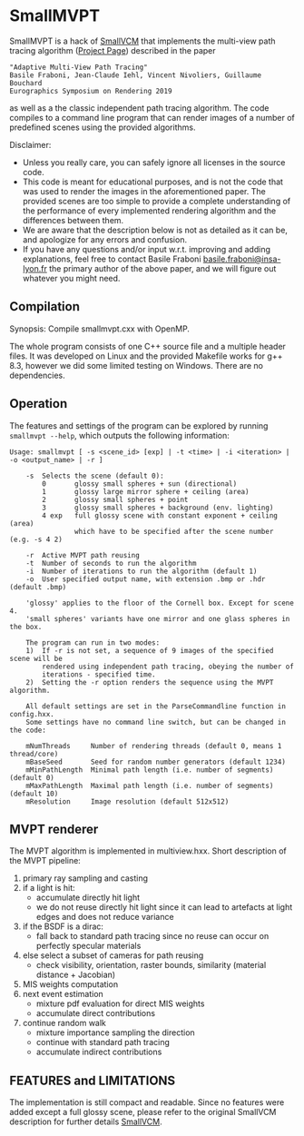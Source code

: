 # SmallMVPT

SmallMVPT is a hack of [SmallVCM](http://www.smallvcm.com/) that implements the multi-view path tracing 
algorithm ([Project Page](https://bfraboni.github.io/data/mvpt19/index.html)) described in the paper

	"Adaptive Multi-View Path Tracing"
	Basile Fraboni, Jean-Claude Iehl, Vincent Nivoliers, Guillaume Bouchard
	Eurographics Symposium on Rendering 2019

as well as a the classic independent path tracing algorithm. 
The code compiles to a command line program that can render images of a number 
of predefined scenes using the provided algorithms.

Disclaimer:
  * Unless you really care, you can safely ignore all licenses in the source
    code.
  * This code is meant for educational purposes, and is not the code that was
    used to render the images in the aforementioned paper. The provided scenes
	are too simple to provide a complete understanding of the performance of
	every implemented rendering algorithm and the differences between them.
  * We are aware that the description below is not as detailed as it can be, and
    apologize for any errors and confusion.
  * If you have any questions and/or input w.r.t. improving and adding
    explanations, feel free to contact Basile Fraboni <basile.fraboni@insa-lyon.fr> 
    the primary author of the above paper, and we will figure out whatever you
	might need.

## Compilation

Synopsis: Compile smallmvpt.cxx with OpenMP.

The whole program consists of one C++ source file and a multiple header files.
It was developed on Linux and the provided Makefile works for g++ 8.3, however 
we did some limited testing on Windows. There are no dependencies.

## Operation

The features and settings of the program can be explored by running
`smallmvpt --help`, which outputs the following information:

```
Usage: smallmvpt [ -s <scene_id> [exp] | -t <time> | -i <iteration> | -o <output_name> | -r ]

    -s  Selects the scene (default 0):
        0       glossy small spheres + sun (directional)
        1       glossy large mirror sphere + ceiling (area)
        2       glossy small spheres + point
        3       glossy small spheres + background (env. lighting)
        4 exp   full glossy scene with constant exponent + ceiling (area)
                which have to be specified after the scene number (e.g. -s 4 2)

    -r  Active MVPT path reusing
    -t  Number of seconds to run the algorithm
    -i  Number of iterations to run the algorithm (default 1)
    -o  User specified output name, with extension .bmp or .hdr (default .bmp)

    'glossy' applies to the floor of the Cornell box. Except for scene 4.
    'small spheres' variants have one mirror and one glass spheres in the box.	
	
    The program can run in two modes:
    1)  If -r is not set, a sequence of 9 images of the specified scene will be
        rendered using independent path tracing, obeying the number of 
        iterations - specified time.
    2)  Setting the -r option renders the sequence using the MVPT algorithm.

    All default settings are set in the ParseCommandline function in config.hxx.
    Some settings have no command line switch, but can be changed in the code:

    mNumThreads     Number of rendering threads (default 0, means 1 thread/core)
    mBaseSeed       Seed for random number generators (default 1234)
    mMinPathLength  Minimal path length (i.e. number of segments) (default 0)
    mMaxPathLength  Maximal path length (i.e. number of segments) (default 10)
    mResolution     Image resolution (default 512x512)
```

## MVPT renderer
    
The MVPT algorithm is implemented in multiview.hxx. Short description of the MVPT pipeline:
    
1.  primary ray sampling and casting
2.  if a light is hit: 
    * accumulate directly hit light
    * we do not reuse directly hit light since it can lead to artefacts at light edges and does not reduce variance
3.  if the BSDF is a dirac: 
    * fall back to standard path tracing since no reuse can occur on perfectly specular materials
4.  else select a subset of cameras for path reusing
    * check visibility, orientation, raster bounds, similarity (material distance + Jacobian)
5.  MIS weights computation
6.  next event estimation
    * mixture pdf evaluation for direct MIS weights
    * accumulate direct contributions
7.  continue random walk
    * mixture importance sampling the direction
    * continue with standard path tracing
    * accumulate indirect contributions

## FEATURES and LIMITATIONS

The implementation is still compact and readable. Since no features were added 
except a full glossy scene, please refer to the original SmallVCM description 
for further details [SmallVCM](http://www.smallvcm.com/).
